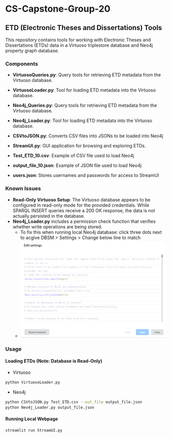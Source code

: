 # CS-Capstone-Group-20

## ETD (Electronic Theses and Dissertations) Tools

This repository contains tools for working with Electronic Theses and Dissertations (ETDs) data in a Virtuoso triplestore database and Neo4j property graph database.

### Components

- **VirtuosoQueries.py**: Query tools for retrieving ETD metadata from the Virtuoso database.
- **VirtuosoLoader.py**: Tool for loading ETD metadata into the Virtuoso database.
- **Neo4j_Queries.py**: Query tools for retrieving ETD metadata from the Virtuoso database.
- **Neo4j_Loader.py**: Tool for loading ETD metadata into the Virtuoso database.
- **CSVtoJSON.py**: Converts CSV files into JSONs to be loaded into Neo4j
- **StreamUI.py**: GUI application for browsing and exploring ETDs.

- **Test_ETD_10.csv**: Example of CSV file used to load Neo4j
- **output_file_10.json**: Example of JSON file used to load Neo4j
- **users.json**: Stores usernames and passwords for access to StreamUI

### Known Issues

- **Read-Only Virtuoso Setup**: The Virtuoso database appears to be configured in read-only mode for the provided credentials. While SPARQL INSERT queries receive a 200 OK response, the data is not actually persisted in the database.
- **Neo4j_Loader.py** includes a permission check function that verifies whether write operations are being stored.
  - To fix this when running local Neo4j database: click three dots next to acgive DBSM > Settings > Change below line to match
  - ![Diagram](Neo4j_Auth_Settings.png)

### Usage

#### Loading ETDs (Note: Database is Read-Only)
- Virtuoso
```bash
python VirtuosoLoader.py 
```
- Neo4j
```bash
python CSVtoJSON.py Test_ETD.csv --out_file output_file.json
python Neo4j_Loader.py output_file.json
```

#### Running Local Webpage
```bash
streamlit run StreamUI.py
```
